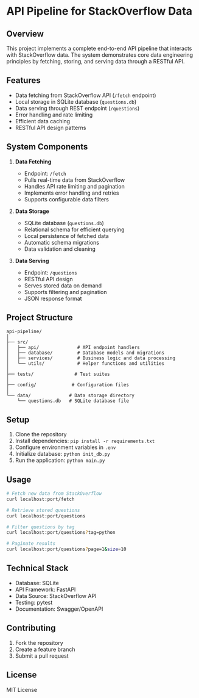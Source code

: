 # API Pipeline for StackOverflow Data

## Overview
This project implements a complete end-to-end API pipeline that interacts with StackOverflow data. The system demonstrates core data engineering principles by fetching, storing, and serving data through a RESTful API.

## Features
- Data fetching from StackOverflow API (`/fetch` endpoint)
- Local storage in SQLite database (`questions.db`)
- Data serving through REST endpoint (`/questions`)
- Error handling and rate limiting
- Efficient data caching
- RESTful API design patterns

## System Components
1. **Data Fetching**
    - Endpoint: `/fetch`
    - Pulls real-time data from StackOverflow
    - Handles API rate limiting and pagination
    - Implements error handling and retries
    - Supports configurable data filters

2. **Data Storage**
    - SQLite database (`questions.db`)
    - Relational schema for efficient querying
    - Local persistence of fetched data
    - Automatic schema migrations
    - Data validation and cleaning

3. **Data Serving**
    - Endpoint: `/questions`
    - RESTful API design
    - Serves stored data on demand
    - Supports filtering and pagination
    - JSON response format

## Project Structure
```
api-pipeline/
│
├── src/
│   ├── api/              # API endpoint handlers
│   ├── database/         # Database models and migrations
│   ├── services/         # Business logic and data processing
│   └── utils/            # Helper functions and utilities
│
├── tests/               # Test suites
│
├── config/             # Configuration files
│
└── data/              # Data storage directory
    └── questions.db   # SQLite database file
```

## Setup
1. Clone the repository
2. Install dependencies: `pip install -r requirements.txt`
3. Configure environment variables in `.env`
4. Initialize database: `python init_db.py`
5. Run the application: `python main.py`

## Usage
```bash
# Fetch new data from StackOverflow
curl localhost:port/fetch

# Retrieve stored questions
curl localhost:port/questions

# Filter questions by tag
curl localhost:port/questions?tag=python

# Paginate results
curl localhost:port/questions?page=1&size=10
```

## Technical Stack
- Database: SQLite
- API Framework: FastAPI
- Data Source: StackOverflow API
- Testing: pytest
- Documentation: Swagger/OpenAPI

## Contributing
1. Fork the repository
2. Create a feature branch
3. Submit a pull request

## License
MIT License